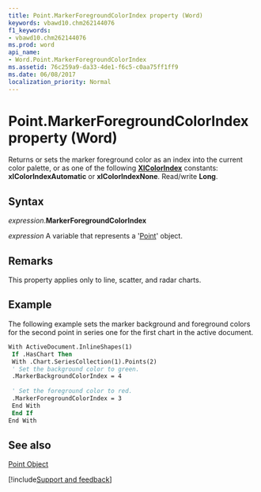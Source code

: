```yaml
---
title: Point.MarkerForegroundColorIndex property (Word)
keywords: vbawd10.chm262144076
f1_keywords:
- vbawd10.chm262144076
ms.prod: word
api_name:
- Word.Point.MarkerForegroundColorIndex
ms.assetid: 76c259a9-da33-4de1-f6c5-c0aa75ff1ff9
ms.date: 06/08/2017
localization_priority: Normal
---
```



# Point.MarkerForegroundColorIndex property (Word)

Returns or sets the marker foreground color as an index into the current color palette, or as one of the following  **[XlColorIndex](Word.xlcolorindex.md)** constants: **xlColorIndexAutomatic** or **xlColorIndexNone**. Read/write **Long**.


## Syntax

_expression_.**MarkerForegroundColorIndex**

_expression_ A variable that represents a '[Point](Word.Point.md)' object.


## Remarks

This property applies only to line, scatter, and radar charts. 


## Example

The following example sets the marker background and foreground colors for the second point in series one for the first chart in the active document.


```vb
With ActiveDocument.InlineShapes(1) 
 If .HasChart Then 
 With .Chart.SeriesCollection(1).Points(2) 
 ' Set the background color to green. 
 .MarkerBackgroundColorIndex = 4 
 
 ' Set the foreground color to red. 
 .MarkerForegroundColorIndex = 3 
 End With 
 End If 
End With 

```


## See also


[Point Object](Word.Point.md)

[!include[Support and feedback](~/includes/feedback-boilerplate.md)]